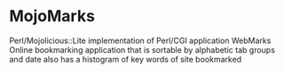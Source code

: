 # MojoMarks

Perl/Mojolicious::Lite implementation of Perl/CGI application WebMarks
Online bookmarking application that is sortable by alphabetic tab groups and date
also has a histogram of key words of site bookmarked 
